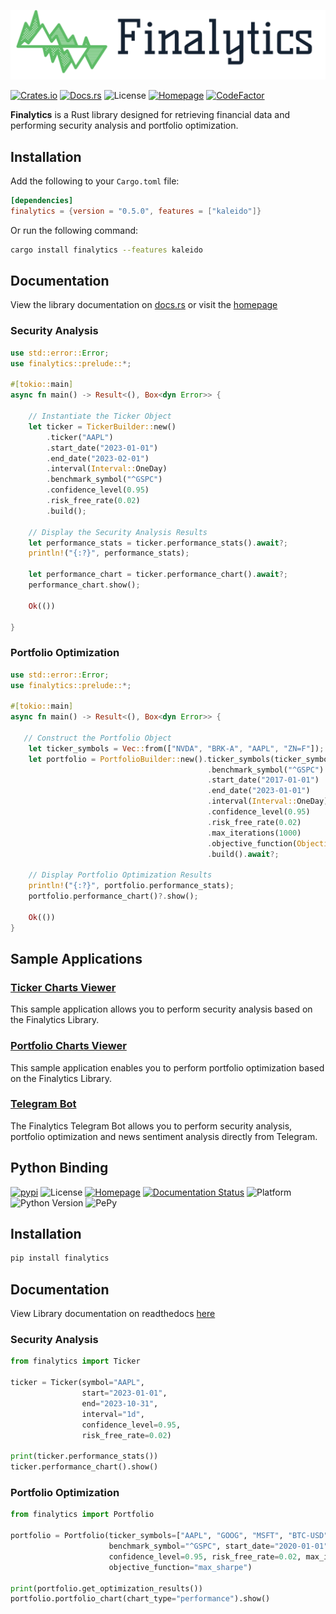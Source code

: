 ![Finalytics](https://github.com/Nnamdi-sys/finalytics/raw/main/logo-color.png)

[![Crates.io](https://img.shields.io/crates/v/finalytics)](https://crates.io/crates/finalytics)
[![Docs.rs](https://docs.rs/finalytics/badge.svg)](https://docs.rs/finalytics/)
![License](https://img.shields.io/crates/l/finalytics)
[![Homepage](https://img.shields.io/badge/homepage-finalytics.rs-blue)](https://finalytics.rs/)
[![CodeFactor](https://www.codefactor.io/repository/github/nnamdi-sys/finalytics/badge)](https://www.codefactor.io/repository/github/nnamdi-sys/finalytics)

**Finalytics** is a Rust library designed for retrieving financial data and performing security analysis and portfolio optimization.

## Installation

Add the following to your `Cargo.toml` file:

```toml
[dependencies]
finalytics = {version = "0.5.0", features = ["kaleido"]}
```

Or run the following command:

```bash
cargo install finalytics --features kaleido
```

## Documentation

View the library documentation on [docs.rs](https://docs.rs/finalytics/) or visit the [homepage](https://finalytics.rs/)


### Security Analysis

```rust
use std::error::Error;
use finalytics::prelude::*;

#[tokio::main]
async fn main() -> Result<(), Box<dyn Error>> {

    // Instantiate the Ticker Object
    let ticker = TickerBuilder::new()
        .ticker("AAPL")
        .start_date("2023-01-01")
        .end_date("2023-02-01")
        .interval(Interval::OneDay)
        .benchmark_symbol("^GSPC")
        .confidence_level(0.95)
        .risk_free_rate(0.02)
        .build();
    
    // Display the Security Analysis Results
    let performance_stats = ticker.performance_stats().await?;
    println!("{:?}", performance_stats);
    
    let performance_chart = ticker.performance_chart().await?;
    performance_chart.show();

    Ok(())

}
```

### Portfolio Optimization

```rust
use std::error::Error;
use finalytics::prelude::*;

#[tokio::main]
async fn main() -> Result<(), Box<dyn Error>> {
    
   // Construct the Portfolio Object
    let ticker_symbols = Vec::from(["NVDA", "BRK-A", "AAPL", "ZN=F"]);
    let portfolio = PortfolioBuilder::new().ticker_symbols(ticker_symbols)
                                            .benchmark_symbol("^GSPC")
                                            .start_date("2017-01-01")
                                            .end_date("2023-01-01")
                                            .interval(Interval::OneDay)
                                            .confidence_level(0.95)
                                            .risk_free_rate(0.02)
                                            .max_iterations(1000)
                                            .objective_function(ObjectiveFunction::MaxSharpe)
                                            .build().await?;

    // Display Portfolio Optimization Results
    println!("{:?}", portfolio.performance_stats);
    portfolio.performance_chart()?.show();

    Ok(())
}
```

## Sample Applications

<h3><a href="https://finalytics.rs/ticker">Ticker Charts Viewer</a></h3>

This sample application allows you to perform security analysis based on the Finalytics Library.

<h3><a href="https://finalytics.rs/portfolio">Portfolio Charts Viewer</a></h3>

This sample application enables you to perform portfolio optimization based on the Finalytics Library.

<h3><a href="https://t.me/finalytics_bot">Telegram Bot</a></h3>
The Finalytics Telegram Bot allows you to perform security analysis, portfolio optimization and news sentiment analysis directly from Telegram.


## Python Binding

[![pypi](https://img.shields.io/pypi/v/finalytics)](https://pypi.org/project/finalytics/)
![License](https://img.shields.io/crates/l/finalytics)
[![Homepage](https://img.shields.io/badge/homepage-finalytics.rs-blue)](https://finalytics.rs/)
[![Documentation Status](https://readthedocs.org/projects/finalytics/badge/?version=latest)](https://finalytics.readthedocs.io/en/latest/?badge=latest)
![Platform](https://img.shields.io/badge/Platform-Windows%20%7C%20Linux%20%7C%20MacOS-brightgreen)
![Python Version](https://img.shields.io/badge/Python-3.7%20%7C%203.8%20%7C%203.9%20%7C%203.10%20%7C%203.11%20%7C%203.12-blue)
![PePy](https://static.pepy.tech/personalized-badge/finalytics?period=total&units=international_system&left_color=black&right_color=blue&left_text=Downloads)


## Installation

```bash
pip install finalytics
```

## Documentation

View Library documentation on readthedocs [here](https://finalytics.readthedocs.io/en/latest/)


### Security Analysis

```python
from finalytics import Ticker

ticker = Ticker(symbol="AAPL",
                start="2023-01-01",
                end="2023-10-31",
                interval="1d",
                confidence_level=0.95,
                risk_free_rate=0.02)

print(ticker.performance_stats())
ticker.performance_chart().show()
```

### Portfolio Optimization

```python
from finalytics import Portfolio

portfolio = Portfolio(ticker_symbols=["AAPL", "GOOG", "MSFT", "BTC-USD"], 
                      benchmark_symbol="^GSPC", start_date="2020-01-01", end_date="2022-01-01", interval="1d", 
                      confidence_level=0.95, risk_free_rate=0.02, max_iterations=1000, 
                      objective_function="max_sharpe")

print(portfolio.get_optimization_results())
portfolio.portfolio_chart(chart_type="performance").show()
```



